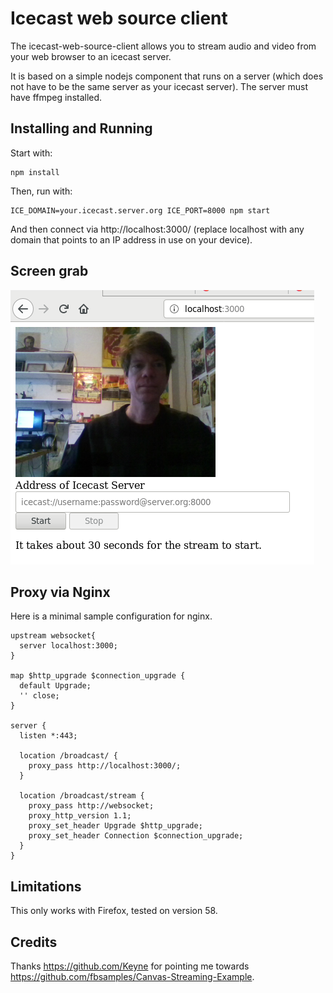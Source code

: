 # Icecast web source client

The icecast-web-source-client allows you to stream audio and video from your web browser to an icecast server.

It is based on a simple nodejs component that runs on a server (which does not have to be the same server as your icecast server). The server must have ffmpeg installed.

## Installing and Running

Start with:

    npm install

Then, run with:

    ICE_DOMAIN=your.icecast.server.org ICE_PORT=8000 npm start

And then connect via http://localhost:3000/ (replace localhost with any domain that points to an IP address in use on your device).

## Screen grab

![Screen grab of broadcaster](docs/screengrab.png)

## Proxy via Nginx

Here is a minimal sample configuration for nginx.

    upstream websocket{
      server localhost:3000;
    }

    map $http_upgrade $connection_upgrade {
      default Upgrade;
      '' close;
    }

    server {
      listen *:443;

      location /broadcast/ {
        proxy_pass http://localhost:3000/;
      }

      location /broadcast/stream {
        proxy_pass http://websocket;
        proxy_http_version 1.1;
        proxy_set_header Upgrade $http_upgrade;
        proxy_set_header Connection $connection_upgrade;
      }
    }

## Limitations

This only works with Firefox, tested on version 58.

## Credits 

Thanks https://github.com/Keyne for pointing me towards https://github.com/fbsamples/Canvas-Streaming-Example.
